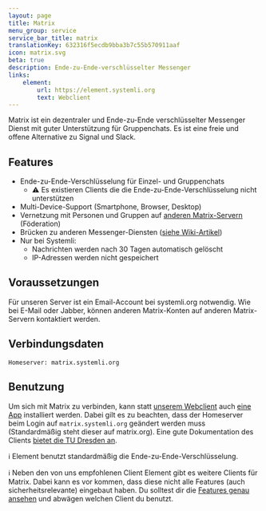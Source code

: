 ```yaml
---
layout: page
title: Matrix
menu_group: service
service_bar_title: matrix
translationKey: 632316f5ecdb9bba3b7c55b570911aaf
icon: matrix.svg
beta: true
description: Ende-zu-Ende-verschlüsselter Messenger
links:
    element:
        url: https://element.systemli.org
        text: Webclient
---
```

Matrix ist ein dezentraler und Ende-zu-Ende verschlüsselter Messenger Dienst mit guter Unterstützung für Gruppenchats. 
Es ist eine freie und offene Alternative zu Signal und Slack.

## Features

- Ende-zu-Ende-Verschlüsselung für Einzel- und Gruppenchats
  - ⚠️ Es existieren Clients die die Ende-zu-Ende-Verschlüsselung nicht unterstützen
- Multi-Device-Support (Smartphone, Browser, Desktop)
- Vernetzung mit Personen und Gruppen auf [anderen Matrix-Servern](https://matrix.org/) (Föderation)
- Brücken zu anderen Messenger-Diensten ([siehe Wiki-Artikel](https://wiki.systemli.org/howto/matrix-bridges))
- Nur bei Systemli:
  - Nachrichten werden nach 30 Tagen automatisch gelöscht
  - IP-Adressen werden nicht gespeichert

## Voraussetzungen

Für unseren Server ist ein Email-Account bei systemli.org notwendig. Wie bei E-Mail oder Jabber, können anderen 
Matrix-Konten auf anderen Matrix-Servern kontaktiert werden.

## Verbindungsdaten

```
Homeserver: matrix.systemli.org
```

## Benutzung

Um sich mit Matrix zu verbinden, kann statt [unserem Webclient](https://element.systemli.org) auch 
[eine App](https://element.io/get-started) installiert werden. Dabei gilt es zu beachten, dass der Homeserver beim 
Login auf `matrix.systemli.org` geändert werden muss (Standardmäßig steht dieser auf matrix.org). Eine gute 
Dokumentation des Clients [bietet die TU Dresden an](https://doc.matrix.tu-dresden.de).

ℹ️ Element benutzt standardmäßig die Ende-zu-Ende-Verschlüsselung.

ℹ️ Neben den von uns empfohlenen Client Element gibt es weitere Clients für Matrix. Dabei kann es vor kommen, dass 
diese nicht alle Features (auch sicherheitsrelevante) eingebaut haben. Du solltest dir die 
[Features genau ansehen](https://matrix.org/clients-matrix/) und abwägen welchen Client du benutzt.
